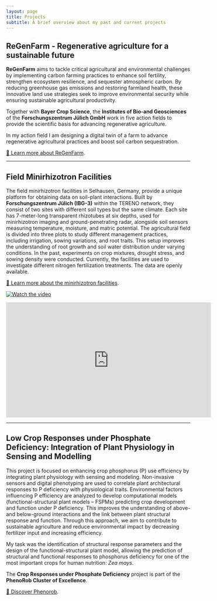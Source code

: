 ```yaml
---
layout: page
title: Projects
subtitle: A brief overview about my past and current projects
---
```


## ReGenFarm - Regenerative agriculture for a sustainable future

**ReGenFarm** aims to tackle critical agricultural and environmental challenges by implementing carbon farming practices to enhance soil fertility, strengthen ecosystem resilience, and sequester atmospheric carbon. By reducing greenhouse gas emissions and restoring farmland health, these innovative land use strategies seek to improve environmental security while ensuring sustainable agricultural productivity.

Together with **Bayer Crop Science**, the **Institutes of Bio-and Geosciences** of the **Forschungszentrum Jülich GmbH** work in five action fields to provide the scientific basis for advancing regenerative agriculture.

In my action field I am designing a digital twin of a farm to advance regenerative agricultural practices and boost soil carbon sequestration.

[🔗 Learn more about ReGenFarm](https://www.fz-juelich.de/en/ibg/ibg-3/expertise/transfer-innovation/transfer/regenfarm).  

---

## Field Minirhizotron Facilities

The field minirhizotron facilities in Selhausen, Germany, provide a unique platform for obtaining data on soil-plant interactions. Built by **Forschungszentrum Jülich (IBG-3)** within the TERENO network, they consist of two sites with different soil types but the same climate. Each site has 7-meter-long transparent rhizotubes at six depths, used for minirhizotron imaging and ground-penetrating radar, alongside soil sensors measuring temperature, moisture, and matric potential. The agricultural field is divided into three plots to study different management practices, including irrigation, sowing variations, and root traits. This setup improves the understanding of root growth and soil water distribution under varying conditions. In the past, experiments on crop mixtures, drought stress, and sowing density were conducted. Currently, the facilities are used to investigate different nitrogen fertilization treatments. The data are openly available.

[🔗 Learn more about the minirhizotron facilities](https://www.fz-juelich.de/de/ibg/ibg-3/forschung/modellierung-terrestrischer-systeme/boden-wurzelsysteme-und-rhizosphaerenprozesse/field-minirhizotron-facilities?expand=translations,fzjsettings,nearest-institut).  

[![Watch the video](https://www.youtube.com/watch?v=w31EZkB6Nfs/0.jpg)](https://www.youtube.com/watch?v=w31EZkB6Nfs)
<iframe width="560" height="315" src="https://www.youtube.com/watch?v=w31EZkB6Nfs" frameborder="0" allowfullscreen></iframe>

---

## Low Crop Responses under Phosphate Deficiency: Integration of Plant Physiology in Sensing and Modelling

This project is focused on enhancing crop phosphorus (P) use efficiency by integrating plant physiology with sensing and modeling. Non-invasive sensors and digital phenotyping are used to correlate plant architectural responses to P deficiency with physiological traits. Environmental factors influencing P efficiency are analyzed to develop computational models (functional-structural plant models – FSPMs) predicting crop development and function under P deficiency. This improves the understanding of above- and below-ground interactions and the link between plant structural response and function. Through this approach, we aim to contribute to sustainable agriculture and reduce environmental impact by decreasing fertilizer input and increasing efficiency.

My task was the identification of structural response parameters and the design of the functional-structural plant model, allowing the prediction of structural and functional responses to phosphorus deficiency for one of the most important crops for human nutrition: *Zea mays*.

The **Crop Responses under Phosphate Deficiency** project is part of the **PhenoRob Cluster of Excellence**. 

[🔗 Discover Phenorob](https://www.phenorob.de/).
